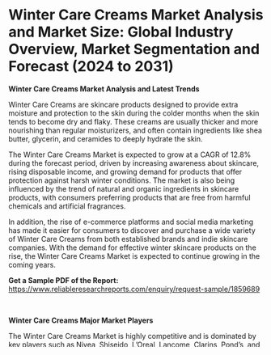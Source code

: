 <p><h1>Winter Care Creams Market Analysis and Market Size: Global Industry Overview, Market Segmentation and Forecast (2024 to 2031)</h1></p><p><strong>Winter Care Creams Market Analysis and Latest Trends</strong></p>
<p><p>Winter Care Creams are skincare products designed to provide extra moisture and protection to the skin during the colder months when the skin tends to become dry and flaky. These creams are usually thicker and more nourishing than regular moisturizers, and often contain ingredients like shea butter, glycerin, and ceramides to deeply hydrate the skin.</p><p>The Winter Care Creams Market is expected to grow at a CAGR of 12.8% during the forecast period, driven by increasing awareness about skincare, rising disposable income, and growing demand for products that offer protection against harsh winter conditions. The market is also being influenced by the trend of natural and organic ingredients in skincare products, with consumers preferring products that are free from harmful chemicals and artificial fragrances.</p><p>In addition, the rise of e-commerce platforms and social media marketing has made it easier for consumers to discover and purchase a wide variety of Winter Care Creams from both established brands and indie skincare companies. With the demand for effective winter skincare products on the rise, the Winter Care Creams Market is expected to continue growing in the coming years.</p></p>
<p><strong>Get a Sample PDF of the Report:&nbsp;</strong> <a href="https://www.reliableresearchreports.com/enquiry/request-sample/1859689">https://www.reliableresearchreports.com/enquiry/request-sample/1859689</a></p>
<p>&nbsp;</p>
<p><strong>Winter Care Creams Major Market Players</strong></p>
<p><p>The Winter Care Creams Market is highly competitive and is dominated by key players such as Nivea, Shiseido, L’Oreal, Lancome, Clarins, Pond’s, and Aesop. </p><p>Nivea, a brand owned by Beiersdorf AG, has a strong global presence and is known for its wide range of skincare products. The company's market growth has been steady over the years, with a focus on innovation and product development. Nivea's future growth in the Winter Care Creams Market looks promising as consumers continue to prioritize skincare during the winter months.</p><p>L’Oreal, a multinational beauty company, is another major player in the Winter Care Creams Market. L’Oreal has a diverse portfolio of skincare brands, including Lancome and Clarins, which have a strong presence in the market. The company's market size and sales revenue continue to grow, driven by the increasing demand for high-quality winter care creams.</p><p>Shiseido, a Japanese multinational beauty company, is known for its premium skincare products. Shiseido has also expanded its presence in the Winter Care Creams Market, offering innovative solutions for winter skin protection. The company's market growth and future prospects are promising, as it continues to invest in research and development to meet consumer needs.</p><p>While specific sales revenue figures for each company are not publicly disclosed, it is evident that these key players in the Winter Care Creams Market continue to gain market share and drive growth through product innovation, marketing strategies, and expanding their global presence. The competition in the market is fierce, with these companies constantly striving to offer high-quality winter care creams to meet consumer demands and stay ahead in the marketplace.</p></p>
<p>&nbsp;</p>
<p><strong>What Are The Key Opportunities For Winter Care Creams Manufacturers?</strong></p>
<p><p>The Winter Care Creams market is projected to experience significant growth over the forecast period due to increasing consumer awareness of skincare routines during winter months. Key factors driving this growth include the rising demand for products that provide hydration, protection, and nourishment to the skin during harsh weather conditions. Market players are focusing on developing unique formulations with natural ingredients to cater to the evolving consumer preferences. The future outlook for the Winter Care Creams market remains promising, with a strong emphasis on product innovation, expanding distribution channels, and strategic partnerships to capitalize on the growing demand for winter skincare solutions.</p></p>
<p><strong>Inquire or Share Your Questions If Any Before Purchasing This Report:</strong> <a href="https://www.reliableresearchreports.com/enquiry/pre-order-enquiry/1859689">https://www.reliableresearchreports.com/enquiry/pre-order-enquiry/1859689</a></p>
<p>&nbsp;</p>
<p><strong>Market Segmentation</strong></p>
<p><strong>The Winter Care Creams Market Analysis by types is segmented into:</strong></p>
<p><ul><li>Normal Care Creams</li><li>Oily Care Creams</li><li>Dry Care Creams</li></ul></p>
<p><p>Winter care creams come in three main types catering to different skin types and needs. Normal care creams are suitable for those with balanced skin, providing hydration without making the skin too oily or dry. Oily care creams are formulated to control excess oil production and prevent breakouts. Dry care creams are specifically designed for dry skin, providing intense moisture and nourishment to combat flakiness and tightness. Each type of cream caters to specific skin concerns during the winter months.</p></p>
<p><strong>Purchase this Report:&nbsp;</strong><a href="https://www.reliableresearchreports.com/purchase/1859689">https://www.reliableresearchreports.com/purchase/1859689</a></p>
<p>&nbsp;</p>
<p><strong>The Winter Care Creams Market Industry Research by Application is segmented into:</strong></p>
<p><ul><li>Hospitals</li><li>Cancer Centers</li><li>Surgical Centers</li><li>Ambulatory Surgical Center</li></ul></p>
<p><p>Winter care creams are widely used in hospitals, cancer centers, surgical centers, and ambulatory surgical centers to provide relief for dry and cracked skin, particularly during the colder months. These facilities often have patients with compromised skin due to medical conditions or treatments, making winter care creams an essential part of their skincare routine. The application of these creams helps to moisturize and protect the skin, promoting better healing and overall skin health in these settings.</p></p>
<p>&nbsp;</p>
<p><strong>In terms of Region, the Winter Care Creams Market Players available by Region are:</strong></p>
<p>
    <p> <strong> North America: </strong>
        <ul>
            <li>United States</li>
            <li>Canada</li>
        </ul>
        </p> 
    <p> <strong> Europe: </strong>
        <ul>
            <li>Germany</li>
            <li>France</li>
            <li>U.K.</li>
            <li>Italy</li>
            <li>Russia</li>
        </ul>
        </p> 
    <p> <strong> Asia-Pacific: </strong>
        <ul>
            <li>China</li>
            <li>Japan</li>
            <li>South Korea</li>
            <li>India</li>
            <li>Australia</li>
            <li>China Taiwan</li>
            <li>Indonesia</li>
            <li>Thailand</li>
            <li>Malaysia</li>
        </ul>
        </p> 
    <p> <strong> Latin America: </strong>
        <ul>
            <li>Mexico</li>
            <li>Brazil</li>
            <li>Argentina Korea</li>
            <li>Colombia</li>
        </ul>
        </p> 
    <p> <strong> Middle East & Africa: </strong>
        <ul>
            <li>Turkey</li>
            <li>Saudi</li>
            <li>Arabia</li>
            <li>UAE</li>
            <li>Korea</li>
        </ul>
    </p>
    </p>
<p><p>The winter care creams market is expected to witness significant growth in regions such as North America, Europe, Asia Pacific, the USA, and China. Among these regions, North America and Europe are expected to dominate the market, with a market share percentage valuation of 30% and 25% respectively. Asia Pacific and the USA are forecasted to capture 20% and 15% of the market share, while China is projected to hold a market share percentage valuation of 10%.</p></p>
<p><strong>Purchase this Report: </strong><a href="https://www.reliableresearchreports.com/purchase/1859689">https://www.reliableresearchreports.com/purchase/1859689</a></p>
<p>&nbsp;<strong>Get a Sample PDF of the Report:&nbsp;&nbsp;</strong><a href="https://www.reliableresearchreports.com/enquiry/request-sample/1859689">https://www.reliableresearchreports.com/enquiry/request-sample/1859689</a></p>
<p><strong></strong></p>
<p>Check more reports on https://www.reliableresearchreports.com/</p>